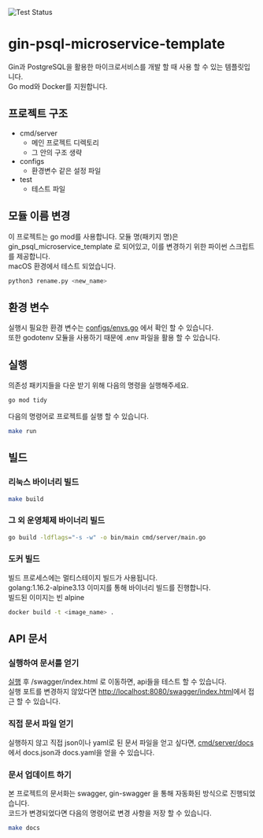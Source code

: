 ![Test Status](https://github.com/code-yeongyu/gin-psql-microservice-template/actions/workflows/test.yml/badge.svg)

# gin-psql-microservice-template

Gin과 PostgreSQL을 활용한 마이크로서비스를 개발 할 때 사용 할 수 있는 템플릿입니다.  
Go mod와 Docker를 지원합니다.

## 프로젝트 구조

-   cmd/server
    -   메인 프로젝트 디렉토리
    -   그 안의 구조 생략
-   configs
    -   환경변수 같은 설정 파일
-   test
    -   테스트 파일

## 모듈 이름 변경

이 프로젝트는 go mod를 사용합니다.
모듈 명(패키지 명)은 gin_psql_microservice_template 로 되어있고, 이를 변경하기 위한 파이썬 스크립트를 제공합니다.  
macOS 환경에서 테스트 되었습니다.

```sh
python3 rename.py <new_name>
```

## 환경 변수

실행시 필요한 환경 변수는 [configs/envs.go](./configs/envs.go) 에서 확인 할 수 있습니다.  
또한 godotenv 모듈을 사용하기 때문에 .env 파일을 활용 할 수 있습니다.

## <a name="execution"></a>실행

의존성 패키지들을 다운 받기 위해 다음의 명령을 실행해주세요.

```sh
go mod tidy
```

다음의 명령어로 프로젝트를 실행 할 수 있습니다.

```sh
make run
```

## 빌드

### 리눅스 바이너리 빌드

```sh
make build
```

### 그 외 운영체제 바이너리 빌드

```sh
go build -ldflags="-s -w" -o bin/main cmd/server/main.go
```

### 도커 빌드

빌드 프로세스에는 멀티스테이지 빌드가 사용됩니다.  
golang:1.16.2-alpine3.13 이미지를 통해 바이너리 빌드를 진행합니다.  
빌드된 이미지는 빈 alpine

```sh
docker build -t <image_name> .
```

## API 문서

### 실행하여 문서를 얻기

[실행](#execution) 후 /swagger/index.html 로 이동하면, api들을 테스트 할 수 있습니다.  
실행 포트를 변경하지 않았다면 <http://localhost:8080/swagger/index.html>에서 접근 할 수 있습니다.

### 직접 문서 파일 얻기

실행하지 않고 직접 json이나 yaml로 된 문서 파일을 얻고 싶다면, [cmd/server/docs](./cmd/server/docs) 에서 docs.json과 docs.yaml을 얻을 수 있습니다.

### 문서 업데이트 하기

본 프로젝트의 문서화는 swagger, gin-swagger 을 통해 자동화된 방식으로 진행되었습니다.  
코드가 변경되었다면 다음의 명령어로 변경 사항을 저장 할 수 있습니다.

```sh
make docs
```
